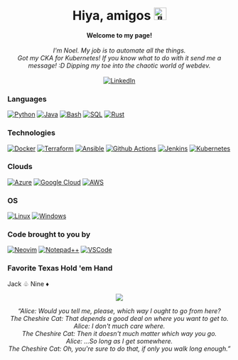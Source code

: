 <h1 align="center">Hiya, amigos <img src="https://github.com/wervlad/wervlad/assets/24524555/766d336d-b87d-44ba-807c-c51de2bc6b4d" width="28px" alt="👋"></h1>

<p align="center">
    <b>Welcome to my page!</b><br><br>
    <i>
        I'm Noel. My job is to automate all the things. <br>
        Got my CKA for Kubernetes! If you know what to do with it send me a message! :D
        Dipping my toe into the chaotic world of webdev.<br>
    </i><br>
    <a href="https://www.linkedin.com/in/noelxl">
        <img src="https://img.shields.io/badge/LinkedIn-blue?style=flat-square&logo=linkedin" alt="LinkedIn">
    </a>
    
### Languages
[![Python](https://img.shields.io/badge/Python-14354C?style=for-the-badge&logo=python&logoColor=white)](https://github.com/noelxp)
[![Java](https://img.shields.io/badge/Java-ED8B00?style=for-the-badge&logo=openjdk&logoColor=white)](https://github.com/noelxp)
[![Bash](https://img.shields.io/badge/Shell_Script-121011?style=for-the-badge&logo=gnu-bash&logoColor=white)](https://github.com/noelxp)
[![SQL](https://img.shields.io/badge/mysql-%2300f.svg?style=for-the-badge&logo=mysql&logoColor=white)](https://github.com/noelxp)
[![Rust](https://img.shields.io/badge/rust-%23DC322F.svg?style=for-the-badge&logo=rust&logoColor=white)](https://github.com/noelxp)
  
### Technologies
[![Docker](https://img.shields.io/badge/docker-%230db7ed.svg?style=for-the-badge&logo=docker&logoColor=white)](https://hub.docker.com/u/noelxp)
[![Terraform](https://img.shields.io/badge/terraform-%235835CC.svg?style=for-the-badge&logo=terraform&logoColor=white)](https://hub.docker.com/u/noelxp)
[![Ansible](https://img.shields.io/badge/ansible-%231A1918.svg?style=for-the-badge&logo=ansible&logoColor=white)](https://hub.docker.com/u/noelxp)
[![Github Actions](https://img.shields.io/badge/GitHub_Actions-2088FF?style=for-the-badge&logo=github-actions&logoColor=white)](https://hub.docker.com/u/noelxp)
[![Jenkins](https://img.shields.io/badge/Jenkins-D24939?style=for-the-badge&logo=Jenkins&logoColor=white)](https://hub.docker.com/u/noelxp)
[![Kubernetes](https://img.shields.io/badge/kubernetes-%23326ce5.svg?style=for-the-badge&logo=kubernetes&logoColor=white)](https://hub.docker.com/u/noelxp)

### Clouds
[![Azure](https://img.shields.io/badge/microsoft%20azure-0089D6?style=for-the-badge&logo=microsoft-azure&logoColor=white)](https://hub.docker.com/u/noelxp)
[![Google Cloud](https://img.shields.io/badge/Google_Cloud-4285F4?style=for-the-badge&logo=google-cloud&logoColor=white)](https://hub.docker.com/u/noelxp)
[![AWS](https://img.shields.io/badge/Amazon_AWS-FF9900?style=for-the-badge&logo=amazonaws&logoColor=white)](https://hub.docker.com/u/noelxp)

 ### OS
[![Linux](https://img.shields.io/badge/Linux-FCC624?style=for-the-badge&logo=linux&logoColor=black)](https://github.com/noelxp)
[![Windows](https://img.shields.io/badge/Windows-0078D6?style=for-the-badge&logo=windows&logoColor=white)](https://github.com/noelxp)
    
### Code brought to you by
[![Neovim](https://img.shields.io/badge/NeoVim-%2357A143.svg?&style=for-the-badge&logo=neovim&logoColor=white)](https://hub.docker.com/u/noelxp)
[![Notepad++](https://img.shields.io/badge/Notepad++-90E59A.svg?style=for-the-badge&logo=notepad%2B%2B&logoColor=black)](https://hub.docker.com/u/noelxp)
[![VSCode](https://img.shields.io/badge/VSCode-0078D4?style=for-the-badge&logo=visual%20studio%20code&logoColor=white)](https://hub.docker.com/u/noelxp)

### Favorite Texas Hold 'em Hand
Jack ♧ Nine ♦
    
<p align="center">
  <a href="https://github.com/noelxp">
    <img src="http://github-profile-summary-cards.vercel.app/api/cards/profile-details?username=noelxp&theme=transparent" />
  </a>
</p>


<p align="center">
    <i>
 “Alice: Would you tell me, please, which way I ought to go from here? <br>
The Cheshire Cat: That depends a good deal on where you want to get to. <br>
Alice: I don't much care where. <br>
The Cheshire Cat: Then it doesn't much matter which way you go. <br>
Alice: ...So long as I get somewhere. <br>
The Cheshire Cat: Oh, you're sure to do that, if only you walk long enough.” <br>
    </i>
</p>
